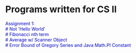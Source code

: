 # Programs written for CS II
<span style="color:blue">Assignment 1:</span> 
<br>
<span style="color:blue"># Not 'Hello World'</span>
<br>
<span style="color:blue"># Fibonacci nth term</span>
<br>
<span style="color:blue"># Average w/ Scanner Object</span>
<br>
<span style="color:blue"># Error Bound of Gregory Series and Java Math.PI Constant</span>
